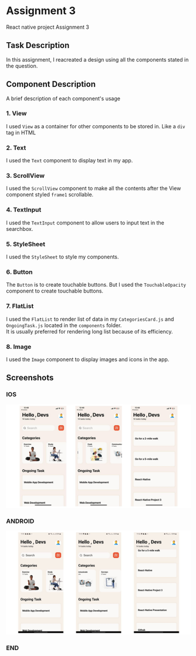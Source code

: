 # Assignment 3 

React native project Assignment 3

## Task Description 

In this assignment, I reacreated a design using all the components stated in the question. 

## Component Description
A brief description of each component's usage

### 1. View
I used `View` as a container for other components to be stored in. Like a `div` tag in HTML

### 2. Text
I used the `Text` component to display text in my app.

### 3. ScrollView
I used the `ScrollView` component to make all the contents after the View component styled `frame1` scrollable. 

### 4. TextInput
I used the `TextInput` component to allow users to input text in the searchbox.

### 5. StyleSheet
I used the `StyleSheet` to style my components.

### 6. Button
The `Button` is to create touchable buttons. But I used the `TouchableOpacity` component to create touchable buttons. 

### 7. FlatList
I used the `FlatList` to render list of data in my `CategoriesCard.js` and `OngoingTask.js` located in the `components` folder. <br> It is usually preferred for rendering long list because of its efficiency.

### 8. Image
I used the `Image` component to display images and icons in the app. 
 
## Screenshots
### IOS 
![IOS Application Screenshot](./screenshots/ios-interface.jpg)

### ANDROID 
![Android Application Screenshot](./screenshots/android-interface.jpg)

### END 


 